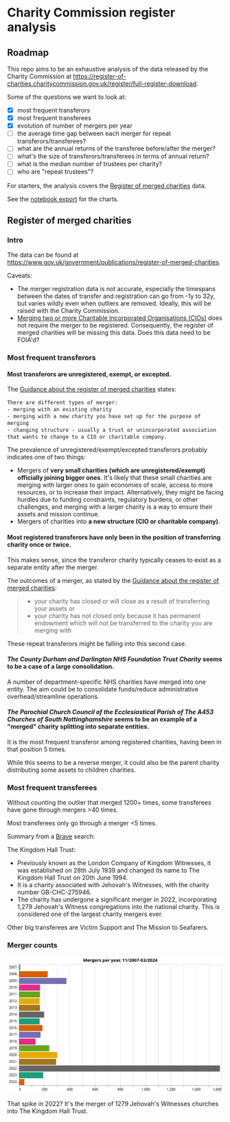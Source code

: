 # Charity Commission register analysis

## Roadmap

This repo aims to be an exhaustive analysis of the data released by the Charity Commission at <https://register-of-charities.charitycommission.gov.uk/register/full-register-download>.

Some of the questions we want to look at:

- [x] most frequent transferors
- [x] most frequent transferees
- [x] evolution of number of mergers per year
- [ ] the average time gap between each merger for repeat transferors/transferees?
- [ ] what are the annual returns of the transferee before/after the merger?
- [ ] what's the size of transferors/transferees in terms of annual return?
- [ ] what is the median number of trustees per charity?
- [ ] who are "repeat trustees"?

For starters, the analysis covers the [Register of merged charities](https://www.gov.uk/government/publications/register-of-merged-charities) data.

See the [notebook export](https://github.com/harabat/charity_commission_register/blob/main/reports/charity_commission.html) for the charts.

## Register of merged charities

### Intro

The data can be found at <https://www.gov.uk/government/publications/register-of-merged-charities>.

Caveats:

- The merger registration data is not accurate, especially the timespans between the dates of transfer and registration can go from -1y to 32y, but varies wildly even when outliers are removed. Ideally, this will be raised with the Charity Commission.
- [Merging two or more Charitable Incorporated Organisations (CIOs)](https://www.gov.uk/government/publications/register-of-merged-charities/guidance-about-the-register-of-merged-charities#merging-two-or-more-charitable-incorporated-organisations-cios) does not require the merger to be registered. Consequently, the register of merged charities will be missing this data. Does this data need to be FOIA'd?

### Most frequent transferors

#### Most transferors are unregistered, exempt, or excepted.

The [Guidance about the register of merged charities](https://www.gov.uk/government/publications/register-of-merged-charities/guidance-about-the-register-of-merged-charities#different-types-of-merger) states:

``` quote
There are different types of merger:
- merging with an existing charity
- merging with a new charity you have set up for the purpose of merging
- changing structure - usually a trust or unincorporated association that wants to change to a CIO or charitable company.
```

The prevalence of unregistered/exempt/excepted transferors probably indicates one of two things:

- Mergers of ****very small charities (which are unregistered/exempt) officially joining bigger ones****. It's likely that these small charities are merging with larger ones to gain economies of scale, access to more resources, or to increase their impact. Alternatively, they might be facing hurdles due to funding constraints, regulatory burdens, or other challenges, and merging with a larger charity is a way to ensure their assets and mission continue.
- Mergers of charities into ****a new structure (CIO or charitable company)****.

#### Most registered transferors have only been in the position of transferring charity once or twice.

This makes sense, since the transferor charity typically ceases to exist as a separate entity after the merger.

The outcomes of a merger, as stated by the [Guidance about the register of merged charities](https://www.gov.uk/government/publications/register-of-merged-charities/guidance-about-the-register-of-merged-charities#why-register):

> - your charity has closed or will close as a result of transferring your assets or
> - your charity has not closed only because it has permanent endowment which will not be transferred to the charity you are merging with

These repeat transferors might be falling into this second case.

#### *The County Durham and Darlington NHS Foundation Trust Charity* seems to be a case of a large consolidation.

A number of department-specific NHS charities have merged into one entity. The aim could be to consolidate funds/reduce administrative overhead/streamline operations.

#### *The Parochial Church Council of the Ecclesiastical Parish of The A453 Churches of South Nottinghamshire* seems to be an example of a "merged" charity splitting into separate entities.

It is the most frequent transferor among registered charities, having been in that position 5 times.

While this seems to be a reverse merger, it could also be the parent charity distributing some assets to children charities.

### Most frequent transferees

Without counting the outlier that merged 1200+ times, some transferees have gone through mergers \>40 times.

Most transferees only go through a merger \<5 times.

Summary from a [Brave](https://search.brave.com/search?q=The+Kingdom+Hall+Trust+&summary=1) search:

The Kingdom Hall Trust:

- Previously known as the London Company of Kingdom Witnesses, it was established on 28th July 1939 and changed its name to The Kingdom Hall Trust on 20th June 1994.
- It is a charity associated with Jehovah's Witnesses, with the charity number GB-CHC-275946.
- The charity has undergone a significant merger in 2022, incorporating 1,279 Jehovah's Witness congregations into the national charity. This is considered one of the largest charity mergers ever.

Other big transferees are Victim Support and The Mission to Seafarers.

### Merger counts

![](./charts/merger_counts.png)

That spike in 2022? It's the merger of 1279 Jehovah's Witnesses churches into The Kingdom Hall Trust.
